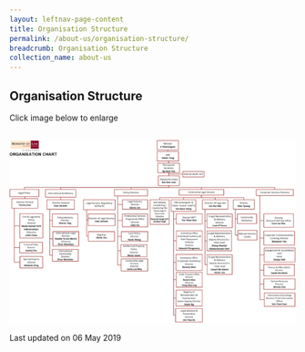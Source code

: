 ```yaml
---
layout: leftnav-page-content
title: Organisation Structure
permalink: /about-us/organisation-structure/
breadcrumb: Organisation Structure
collection_name: about-us
---
```


Organisation Structure
---

Click image below to enlarge
<div class="image">
  <a href="/files/MinLaw_Org_Structure_May_19.pdf" class="hide">
    <br><img src="/images/1557104237572.png">
  </a>
</div>

<p class="right-side-updated">Last updated on 06 May 2019</p>

